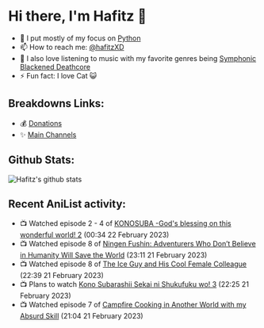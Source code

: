 # Hi there, I'm Hafitz 👋
- 🐍 I put mostly of my focus on [Python](https://python.org)
- 📫 How to reach me: [@hafitzXD](https://t.me/hafitzXD)
- 🎵 I also love listening to music with my favorite genres being [Symphonic Blackened Deathcore](https://youtu.be/qyYmS_iBcy4)
- ⚡ Fun fact: I love Cat 😺

## Breakdowns Links:
- 💰 [Donations](https://t.me/TheBreakdowns/2)
- ✨ [Main Channels](https://t.me/TheBreakdowns)

## Github Stats:
![Hafitz's github stats](https://github-readme-stats.vercel.app/api?username=breakdowns&show_icons=true&count_private=true&bg_color=00000000&text_color=777)

## Recent AniList activity:
<!-- ANILIST_ACTIVITY:start -->

-   📺 Watched episode 2 - 4 of [KONOSUBA -God's blessing on this wonderful world! 2](https://anilist.co/anime/21699) (00:34 22 February 2023)
-   📺 Watched episode 8 of [Ningen Fushin: Adventurers Who Don’t Believe in Humanity Will Save the World](https://anilist.co/anime/137909) (23:11 21 February 2023)
-   📺 Watched episode 8 of [The Ice Guy and His Cool Female Colleague](https://anilist.co/anime/151252) (22:39 21 February 2023)
-   📺 Plans to watch [Kono Subarashii Sekai ni Shukufuku wo! 3](https://anilist.co/anime/136804) (22:25 21 February 2023)
-   📺 Watched episode 7 of [Campfire Cooking in Another World with my Absurd Skill](https://anilist.co/anime/156067) (21:04 21 February 2023)

<!-- ANILIST_ACTIVITY:end -->
